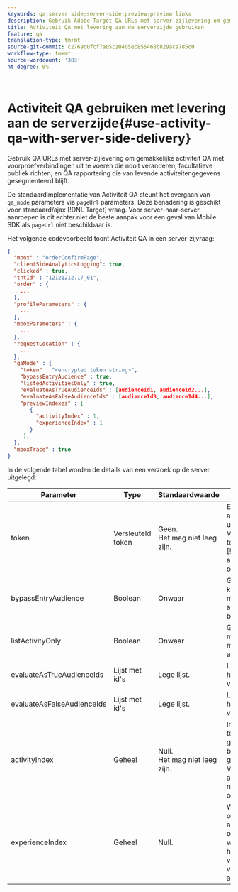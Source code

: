 ```yaml
---
keywords: qa;server side;server-side;preview;preview links
description: Gebruik Adobe Target QA URLs met server-zijlevering om gemakkelijke activiteit QA met voorproefverbindingen uit te voeren die nooit veranderen, facultatieve publiek richten, en QA rapportering die van levende activiteitengegevens gesegmenteerd blijft.
title: Activiteit QA met levering aan de serverzijde gebruiken
feature: qa
translation-type: tm+mt
source-git-commit: c2769c0fcf7a05c10405ec855468c829aca785c0
workflow-type: tm+mt
source-wordcount: '383'
ht-degree: 0%

---
```



# Activiteit QA gebruiken met levering aan de serverzijde{#use-activity-qa-with-server-side-delivery}

Gebruik QA URLs met server-zijlevering om gemakkelijke activiteit QA met voorproefverbindingen uit te voeren die nooit veranderen, facultatieve publiek richten, en QA rapportering die van levende activiteitengegevens gesegmenteerd blijft.

De standaardimplementatie van Activiteit QA steunt het overgaan van `qa_mode` parameters via `pageUrl` parameters. Deze benadering is geschikt voor standaard/ajax [!DNL Target] vraag. Voor server-naar-server aanroepen is dit echter niet de beste aanpak voor een geval van Mobile SDK als `pageUrl` niet beschikbaar is.

Het volgende codevoorbeeld toont Activiteit QA in een server-zijvraag:

```json
{
  "mbox" : "orderConfirmPage",
  "clientSideAnalyticsLogging": true,
  "clicked" : true,
  "tntId" : "12121212.17_01",
  "order" : {
    ...
  },
  "profileParameters" : {
    ...
  },
  "mboxParameters" : {
    ...
  },
  "requestLocation" : {
    ...
  },
  "qaMode" : {
    "token" : "<encrypted token string>",
    "bypassEntryAudience" : true,
    "listedActivitiesOnly" : true,
    "evaluateAsTrueAudienceIds" : [audienceId1, audienceId2...],
    "evaluateAsFalseAudienceIds" : [audienceId3, audienceId4...],
    "previewIndexes" : [
       {
         "activityIndex" : 1,
         "experienceIndex" : 1
       }
     ],
  },
  "mboxTrace" : true
}
```

In de volgende tabel worden de details van een verzoek op de server uitgelegd:

| Parameter | Type | Standaardwaarde | Beschrijving |
|--- |--- |--- |--- |
| token | Versleuteld token | Geen.<br>Het mag niet leeg zijn. | Een gecodeerde entiteit die de lijst met activiteit-id&#39;s bevat die mogen worden uitgevoerd in activiteit QA.<br>Validatieregels: Dit moet een gecodeerde token zijn die hoort bij de client die in de  [!DNL Target] aanvraag is opgegeven. Alle activiteiten die in het token worden opgegeven, moeten bij de client horen. |
| bypassEntryAudience | Boolean | Onwaar | Geeft aan of invoerstapdoelstellingen voor kwaliteitskwaliteitskwaliteitsbeoordelingen moeten worden geëvalueerd of dat deze als overeenkomend moeten worden beschouwd. |
| listActivityOnly | Boolean | Onwaar | Geeft aan of QA-activiteiten afzonderlijk moeten worden uitgevoerd of als ze moeten worden beoordeeld als actieve activiteiten voor de huidige omgeving. |
| evaluateAsTrueAudienceIds | Lijst met id&#39;s | Lege lijst. | Lijst van publiek IDs die altijd als waar in het werkingsgebied van [!DNL Target] verzoek zou moeten worden geëvalueerd. |
| evaluateAsFalseAudienceIds | Lijst met id&#39;s | Lege lijst. | Lijst van publiek IDs die altijd als vals in het werkingsgebied van [!DNL Target] verzoek zou moeten worden geëvalueerd. |
| activityIndex | Geheel | Null.<br>Het mag niet leeg zijn. | Index van de activiteit in het gecodeerde token. Als activityIndex zich buiten de grenzen van de activiteit in het token bevindt of als deze null is, wordt deze genegeerd. Index begint met 1.<br>Validatieregels: Moet ten minste één activiteitenindex zijn en moet verwijzen naar een activiteit die in de token is opgegeven. |
| experienceIndex | Geheel | Null. | Wanneer opgegeven, wordt een ervaring op index geselecteerd in de activiteitdefinitie. Als deze optie niet wordt opgegeven of buiten de grenzen valt, wordt de selectiestrategie van de activiteit hersteld. Index begint met 1 validatieregels: Kan null zijn of moet verwijzen naar een ervaring in de activiteit. |